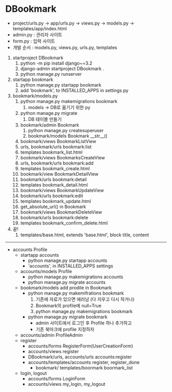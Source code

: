 # DBookmark
- project/urls.py -> app/urls.py -> views.py -> models.py -> templates/app/index.html
- admin.py : 관리자 사이트
- form.py : 입력 사이트
- 개발 순서 : models.py, views.py, urls.py, templates
1. startproject DBookmark
   1. python -m pip install django~=3.2
   2. django-admin startproject DBookmark .
   3. python manage.py runserver
2. startapp bookmark
   1. python manage.py startapp bookmark
   2. add 'bookmark', to INSTALLED_APPS in settings.py
3. bookmark/models.py 
   1. python manage.py makemigrations bookmark
      1. models -> DB로 옮기기 위한 py
   2. python manage.py migrate
      1. DB 테이블 만들기
   3. bookmark/admin Bookmark
      1. python manage.py createsuperuser
      2. bookmark/models Bookmark \_\_str\_\_()
   4. bookmark/views BookmarkListView
   5. urls, bookmark/urls bookmark:list
   6. templates bookmark_list.html
   7. bookmark/views BookmarksCreateView
   8. urls, bookmark/urls bookmark:add
   9. templates bookmark_create.html
   10. bookmark/view BookmarkDetailView
   11. bookmark/urls bookmark:detail
   12. templates bookmark_detail.html
   13. bookmark/views BookmarkUpdateView
   14. bookmark/urls bookmark:edit
   15. templates bookmark_update.html
   16. get_absolute_url() in Bookmark
   17. bookmark/views BookmarkDeleteView
   18. bookmark/urls bookmark:delete
   19. templates bookmark_confirm_delete.html
4. 끝!
   1. templates/base.html, extends 'base.html', block title, content
---
- accounts Profile
  - startapp accounts 
    - python manage.py startapp accounts
    - 'accounts', in INSTALLED_APPS settings
  - accounts/models Profile
    - python manage.py makemigrations accounts
    - python manage.py migrate accounts
  - bookmark/models add prodile in Bookmark
    - python manage.py makemifrations bookmark
      1. 기존에 자료가 있으면 에러남 (다 지우고 다시 하거나)
      2. Bookmark의 profile에 null=True 
      3. python manage.py makemigrations bookmark
    - python manage.py migrate bookmark
      - admin 사이트에서 로그인 후 Profile 하나 추가하고
      - 기존 북마크에 profile 지정하자
  - accounts/admin ProfileAdmin
  - register
    - accounts/forms RegisterForm(UserCreationForm)
    - accounts/views register
    - DBookmark/urls, accounts/urls accounts:register
    - accounts/templates/accounts register, register_done
      - bookmark/ templates/boormark boormark_list
  - login, logout
    - accounts/forms LoginForm
    - accounts/views my_login, my_logout